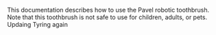 This documentation describes how to use the Pavel robotic toothbrush.
Note that this toothbrush is not safe to use for children, adults, or pets.
Updaing
Tyring again